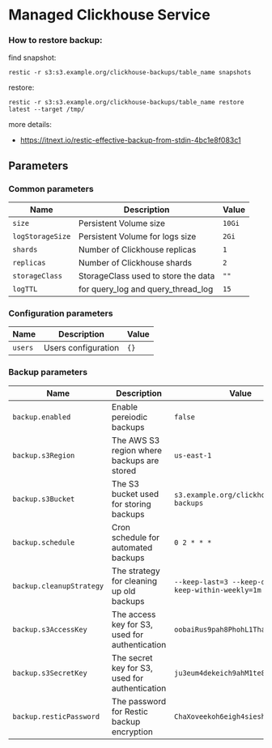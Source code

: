 # Managed Clickhouse Service

### How to restore backup:

find snapshot:
```
restic -r s3:s3.example.org/clickhouse-backups/table_name snapshots
```

restore:
```
restic -r s3:s3.example.org/clickhouse-backups/table_name restore latest --target /tmp/
```

more details:
- https://itnext.io/restic-effective-backup-from-stdin-4bc1e8f083c1

## Parameters

### Common parameters

| Name             | Description                         | Value  |
| ---------------- | ----------------------------------- | ------ |
| `size`           | Persistent Volume size              | `10Gi` |
| `logStorageSize` | Persistent Volume for logs size     | `2Gi`  |
| `shards`         | Number of Clickhouse replicas       | `1`    |
| `replicas`       | Number of Clickhouse shards         | `2`    |
| `storageClass`   | StorageClass used to store the data | `""`   |
| `logTTL`         | for query_log and query_thread_log  | `15`   |

### Configuration parameters

| Name    | Description         | Value |
| ------- | ------------------- | ----- |
| `users` | Users configuration | `{}`  |

### Backup parameters

| Name                     | Description                                    | Value                                                  |
| ------------------------ | ---------------------------------------------- | ------------------------------------------------------ |
| `backup.enabled`         | Enable pereiodic backups                       | `false`                                                |
| `backup.s3Region`        | The AWS S3 region where backups are stored     | `us-east-1`                                            |
| `backup.s3Bucket`        | The S3 bucket used for storing backups         | `s3.example.org/clickhouse-backups`                    |
| `backup.schedule`        | Cron schedule for automated backups            | `0 2 * * *`                                            |
| `backup.cleanupStrategy` | The strategy for cleaning up old backups       | `--keep-last=3 --keep-daily=3 --keep-within-weekly=1m` |
| `backup.s3AccessKey`     | The access key for S3, used for authentication | `oobaiRus9pah8PhohL1ThaeTa4UVa7gu`                     |
| `backup.s3SecretKey`     | The secret key for S3, used for authentication | `ju3eum4dekeich9ahM1te8waeGai0oog`                     |
| `backup.resticPassword`  | The password for Restic backup encryption      | `ChaXoveekoh6eigh4siesheeda2quai0`                     |
